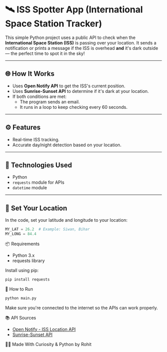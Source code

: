 # 🛰️ ISS Spotter App (International Space Station Tracker)

This simple Python project uses a public API to check when the **International Space Station (ISS)** is passing over your location. It sends a notification or prints a message if the ISS is overhead **and** it's dark outside — the perfect time to spot it in the sky!

---

## 🌐 How It Works

- Uses **Open Notify API** to get the ISS's current position.
- Uses **Sunrise-Sunset API** to determine if it's dark at your location.
- If both conditions are met:
  - The program sends an email.
  - It runs in a loop to keep checking every 60 seconds.

---

## ⚙️ Features

- Real-time ISS tracking.
- Accurate day/night detection based on your location.

---

## 🧪 Technologies Used

- Python
- `requests` module for APIs
- `datetime` module

---

## 📍 Set Your Location

In the code, set your latitude and longitude to your location:

```python
MY_LAT = 26.2  # Example: Siwan, Bihar
MY_LONG = 84.4
```

📦 Requirements
- Python 3.x
- requests library

Install using pip: 
```bash 
pip install requests 
```

🚀 How to Run
```bash
python main.py
```
Make sure you're connected to the internet so the APIs can work properly.

📚 API Sources
- [Open Notify - ISS Location API](http://open-notify.org/Open-Notify-API/ISS-Location-Now/)
- [Sunrise-Sunset API](https://sunrise-sunset.org/api)

👨‍💻 Made With Curiosity & Python by Rohit

